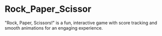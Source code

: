 # Rock_Paper_Scissor
"Rock, Paper, Scissors!" is a fun, interactive game with score tracking and smooth animations for an engaging experience.
